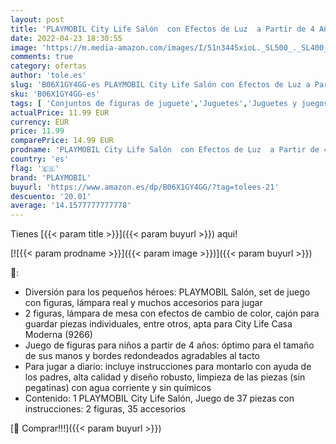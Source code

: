 ```yaml
---
layout: post
title: 'PLAYMOBIL City Life Salón  con Efectos de Luz  a Partir de 4 Años  9267 '
date: 2022-04-23 18:30:55
image: 'https://m.media-amazon.com/images/I/51n3445xioL._SL500_._SL400_.jpg'
comments: true
category: ofertas
author: 'tole.es'
slug: 'B06X1GY4GG-es PLAYMOBIL City Life Salón con Efectos de Luz a Partir de 4...'
sku: 'B06X1GY4GG-es'
tags: [ 'Conjuntos de figuras de juguete','Juguetes','Juguetes y juegos','Muñecos y figuras','playmobil','🇪🇸', ]
actualPrice: 11.99 EUR
currency: EUR
price: 11.99
comparePrice: 14.99 EUR
prodname: 'PLAYMOBIL City Life Salón  con Efectos de Luz  a Partir de 4 Años  9267 '
country: 'es'
flag: '🇪🇸'
brand: 'PLAYMOBIL'
buyurl: 'https://www.amazon.es/dp/B06X1GY4GG/?tag=tolees-21'
descuento: '20.01'
average: '14.1577777777778'
---
```


Tienes [{{< param title >}}]({{< param buyurl >}}) aqui!

[![{{< param prodname >}}]({{< param image >}})]({{< param buyurl >}})

🔎:

- Diversión para los pequeños héroes: PLAYMOBIL Salón, set de juego con figuras, lámpara real y muchos accesorios para jugar
- 2 figuras, lámpara de mesa con efectos de cambio de color, cajón para guardar piezas individuales, entre otros, apta para City Life Casa Moderna (9266)
- Juego de figuras para niños a partir de 4 años: óptimo para el tamaño de sus manos y bordes redondeados agradables al tacto
- Para jugar a diario: incluye instrucciones para montarlo con ayuda de los padres, alta calidad y diseño robusto, limpieza de las piezas (sin pegatinas) con agua corriente y sin químicos
- Contenido: 1 PLAYMOBIL City Life Salón, Juego de 37 piezas con instrucciones: 2 figuras, 35 accesorios

[🛒 Comprar!!!]({{< param buyurl >}})
